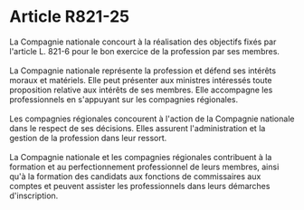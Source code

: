 # Article R821-25

<p>La Compagnie nationale concourt à la réalisation des objectifs fixés par l'article L. 821-6 pour le bon exercice de la profession par ses membres. <br/><br/>La Compagnie nationale représente la profession et défend ses intérêts moraux et matériels. Elle peut présenter aux ministres intéressés toute proposition relative aux intérêts de ses membres. Elle accompagne les professionnels en s'appuyant sur les compagnies régionales. <br/><br/>Les compagnies régionales concourent à l'action de la Compagnie nationale dans le respect de ses décisions. Elles assurent l'administration et la gestion de la profession dans leur ressort. <br/><br/>La Compagnie nationale et les compagnies régionales contribuent à la formation et au perfectionnement professionnel de leurs membres, ainsi qu'à la formation des candidats aux fonctions de commissaires aux comptes et peuvent assister les professionnels dans leurs démarches d'inscription.</p>